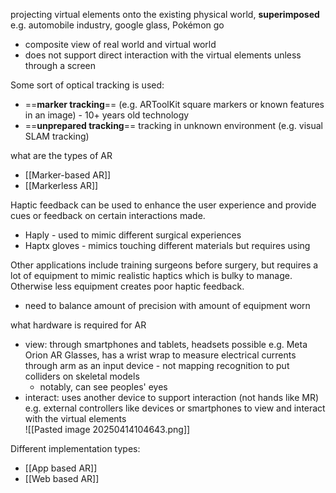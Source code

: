 projecting virtual elements onto the existing physical world, **superimposed** e.g. automobile industry, google glass, Pokémon go
- composite view of real world and virtual world
- does not support direct interaction with the virtual elements unless through a screen

Some sort of optical tracking is used:
- ==**marker tracking**== (e.g. ARToolKit square markers or known features in an image) - 10+ years old technology
- ==**unprepared tracking**== tracking in unknown environment (e.g. visual SLAM tracking)

what are the types of AR 
- [[Marker-based AR]]
- [[Markerless AR]]

Haptic feedback can be used to enhance the user experience and provide cues or feedback on certain interactions made.
- Haply - used to mimic different surgical experiences 
- Haptx gloves - mimics touching different materials but requires using 

Other applications include training surgeons before surgery, but requires a lot of equipment to mimic realistic haptics which is bulky to manage. Otherwise less equipment creates poor haptic feedback. 
- need to balance amount of precision with amount of equipment worn

what hardware is required for AR 
- view: through smartphones and tablets, headsets possible e.g. Meta Orion AR Glasses, has a wrist wrap to measure electrical currents through arm as an input device - not mapping recognition to put colliders on skeletal models 
	- notably, can see peoples' eyes 
- interact: uses another device to support interaction (not hands like MR) e.g. external controllers like devices or smartphones to view and interact with the virtual elements  
  ![[Pasted image 20250414104643.png]]

Different implementation types:
- [[App based AR]]
- [[Web based AR]]
